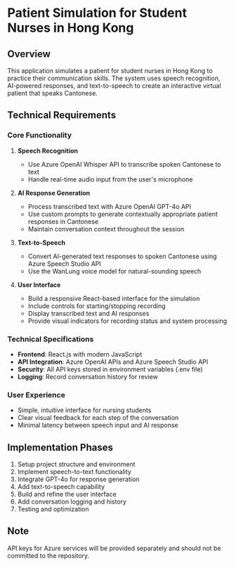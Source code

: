 # Patient Simulation for Student Nurses in Hong Kong

## Overview
This application simulates a patient for student nurses in Hong Kong to practice their communication skills. The system uses speech recognition, AI-powered responses, and text-to-speech to create an interactive virtual patient that speaks Cantonese.

## Technical Requirements

### Core Functionality
1. **Speech Recognition**
   - Use Azure OpenAI Whisper API to transcribe spoken Cantonese to text
   - Handle real-time audio input from the user's microphone

2. **AI Response Generation**
   - Process transcribed text with Azure OpenAI GPT-4o API
   - Use custom prompts to generate contextually appropriate patient responses in Cantonese
   - Maintain conversation context throughout the session

3. **Text-to-Speech**
   - Convert AI-generated text responses to spoken Cantonese using Azure Speech Studio API
   - Use the WanLung voice model for natural-sounding speech

4. **User Interface**
   - Build a responsive React-based interface for the simulation
   - Include controls for starting/stopping recording
   - Display transcribed text and AI responses
   - Provide visual indicators for recording status and system processing

### Technical Specifications
- **Frontend**: React.js with modern JavaScript
- **API Integration**: Azure OpenAI APIs and Azure Speech Studio API
- **Security**: All API keys stored in environment variables (.env file)
- **Logging**: Record conversation history for review

### User Experience
- Simple, intuitive interface for nursing students
- Clear visual feedback for each step of the conversation
- Minimal latency between speech input and AI response

## Implementation Phases
1. Setup project structure and environment
2. Implement speech-to-text functionality
3. Integrate GPT-4o for response generation
4. Add text-to-speech capability
5. Build and refine the user interface
6. Add conversation logging and history
7. Testing and optimization

## Note
API keys for Azure services will be provided separately and should not be committed to the repository.
